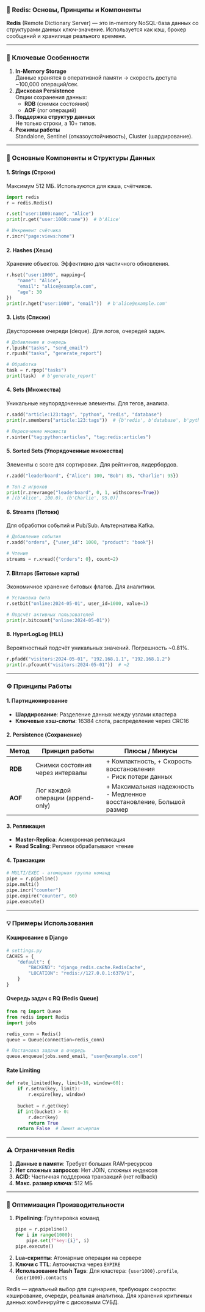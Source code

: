 ### 🌟 Redis: Основы, Принципы и Компоненты

**Redis** (Remote Dictionary Server) — это in-memory NoSQL-база данных со структурами данных ключ-значение. Используется как кэш, брокер сообщений и хранилище реального времени.

---

### 🔑 Ключевые Особенности
1. **In-Memory Storage**  
   Данные хранятся в оперативной памяти → скорость доступа ~100,000 операций/сек.
2. **Дисковая Persistence**  
   Опции сохранения данных:
   - **RDB** (снимки состояния)
   - **AOF** (лог операций)
3. **Поддержка структур данных**  
   Не только строки, а 10+ типов.
4. **Режимы работы**  
   Standalone, Sentinel (отказоустойчивость), Cluster (шардирование).

---

### 🧩 Основные Компоненты и Структуры Данных

#### 1. Strings (Строки)
Максимум 512 МБ. Используются для кэша, счётчиков.
```python
import redis
r = redis.Redis()

r.set("user:1000:name", "Alice")
print(r.get("user:1000:name"))  # b'Alice'

# Инкремент счётчика
r.incr("page:views:home")
```

#### 2. Hashes (Хеши)
Хранение объектов. Эффективно для частичного обновления.
```python
r.hset("user:1000", mapping={
    "name": "Alice",
    "email": "alice@example.com",
    "age": 30
})
print(r.hget("user:1000", "email"))  # b'alice@example.com'
```

#### 3. Lists (Списки)
Двусторонние очереди (deque). Для логов, очередей задач.
```python
# Добавление в очередь
r.lpush("tasks", "send_email")
r.rpush("tasks", "generate_report")

# Обработка
task = r.rpop("tasks")
print(task)  # b'generate_report'
```

#### 4. Sets (Множества)
Уникальные неупорядоченные элементы. Для тегов, анализа.
```python
r.sadd("article:123:tags", "python", "redis", "database")
print(r.smembers("article:123:tags"))  # {b'redis', b'database', b'python'}

# Пересечение множеств
r.sinter("tag:python:articles", "tag:redis:articles")
```

#### 5. Sorted Sets (Упорядоченные множества)
Элементы с score для сортировки. Для рейтингов, лидербордов.
```python
r.zadd("leaderboard", {"Alice": 100, "Bob": 85, "Charlie": 95})

# Топ-2 игроков
print(r.zrevrange("leaderboard", 0, 1, withscores=True)) 
# [(b'Alice', 100.0), (b'Charlie', 95.0)]
```

#### 6. Streams (Потоки)
Для обработки событий и Pub/Sub. Альтернатива Kafka.
```python
# Добавление события
r.xadd("orders", {"user_id": 1000, "product": "book"})

# Чтение
streams = r.xread({"orders": 0}, count=2)
```

#### 7. Bitmaps (Битовые карты)
Экономичное хранение битовых флагов. Для аналитики.
```python
# Установка бита
r.setbit("online:2024-05-01", user_id=1000, value=1)

# Подсчёт активных пользователей
print(r.bitcount("online:2024-05-01"))
```

#### 8. HyperLogLog (HLL)
Вероятностный подсчёт уникальных значений. Погрешность ~0.81%.
```python
r.pfadd("visitors:2024-05-01", "192.168.1.1", "192.168.1.2")
print(r.pfcount("visitors:2024-05-01"))  # ≈2
```

---

### ⚙️ Принципы Работы

#### 1. Партиционирование
- **Шардирование**: Разделение данных между узлами кластера
- **Ключевые хэш-слоты**: 16384 слота, распределение через CRC16

#### 2. Persistence (Сохранение)
| Метод       | Принцип работы                     | Плюсы / Минусы               |
|-------------|-------------------------------------|-------------------------------|
| **RDB**     | Снимки состояния через интервалы   | + Компактность, + Скорость восстановления<br>- Риск потери данных |
| **AOF**     | Лог каждой операции (append-only)  | + Максимальная надежность<br>- Медленное восстановление, Большой размер |

#### 3. Репликация
- **Master-Replica**: Асинхронная репликация
- **Read Scaling**: Реплики обрабатывают чтение

#### 4. Транзакции
```python
# MULTI/EXEC - атомарная группа команд
pipe = r.pipeline()
pipe.multi()
pipe.incr("counter")
pipe.expire("counter", 60)
pipe.execute()
```

---

### 💡 Примеры Использования

#### Кэширование в Django
```python
# settings.py
CACHES = {
    "default": {
        "BACKEND": "django_redis.cache.RedisCache",
        "LOCATION": "redis://127.0.0.1:6379/1",
    }
}
```

#### Очередь задач с RQ (Redis Queue)
```python
from rq import Queue
from redis import Redis
import jobs

redis_conn = Redis()
queue = Queue(connection=redis_conn)

# Постановка задачи в очередь
queue.enqueue(jobs.send_email, "user@example.com")
```

#### Rate Limiting
```python
def rate_limited(key, limit=10, window=60):
    if r.setnx(key, limit):
        r.expire(key, window)
    
    bucket = r.get(key)
    if int(bucket) > 0:
        r.decr(key)
        return True
    return False  # Лимит исчерпан
```

---

### ⚠️ Ограничения Redis
1. **Данные в памяти**: Требует больших RAM-ресурсов
2. **Нет сложных запросов**: Нет JOIN, сложных индексов
3. **ACID**: Частичная поддержка транзакций (нет rollback)
4. **Макс. размер ключа**: 512 МБ

---

### 🔧 Оптимизация Производительности
1. **Pipelining**: Группировка команд
   ```python
   pipe = r.pipeline()
   for i in range(1000):
       pipe.set(f"key:{i}", i)
   pipe.execute()
   ```
2. **Lua-скрипты**: Атомарные операции на сервере
3. **Ключи с TTL**: Автоочистка через `EXPIRE`
4. **Использование Hash Tags**: Для кластера: `{user1000}.profile`, `{user1000}.contacts`

Redis — идеальный выбор для сценариев, требующих скорости: кэширование, очереди, реальная аналитика. Для хранения критичных данных комбинируйте с дисковыми СУБД.